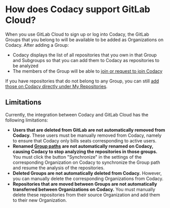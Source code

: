 # How does Codacy support GitLab Cloud?

When you use GitLab Cloud to sign up or log into Codacy, the GitLab
Groups that you belong to will be available to be added as Organizations
on Codacy. After adding a Group:

-   Codacy displays the list of all repositories that you own in that
    Group and Subgroups so that you can add them to Codacy as
    repositories to be analyzed
-   The members of the Group will be able to [join or request to join
    Codacy](/hc/en-us/articles/360010263720#settings-to-add-people)

If you have repositories that do not belong to any Group, you can still
[add those on Codacy directly under My
Repositories](/hc/en-us/articles/207278449-Setting-up-your-repository).

## Limitations

Currently, the integration between Codacy and GitLab Cloud has the
following limitations:

-   **Users that are deleted from GitLab are not automatically removed
    from Codacy.** These users must be manually removed from Codacy,
    namely to ensure that Codacy only bills seats corresponding to
    active users.
-   **Renamed [Group
    paths](https://docs.gitlab.com/ee/user/group/index.html#changing-a-groups-path)
    are not automatically renamed on Codacy, causing Codacy to stop
    analyzing the repositories in those groups.** You must click the
    button "Synchronize" in the settings of the corresponding
    Organization on Codacy to synchronize the Group path and resume the
    analysis of the repositories.
-   **Deleted Groups are not automatically deleted from Codacy.**
    However, you can manually delete the corresponding Organizations
    from Codacy.
-   **Repositories that are moved between Groups are not automatically
    transferred between Organizations on Codacy.** You must manually
    delete these repositories from their source Organization and add
    them to their new Organization.

